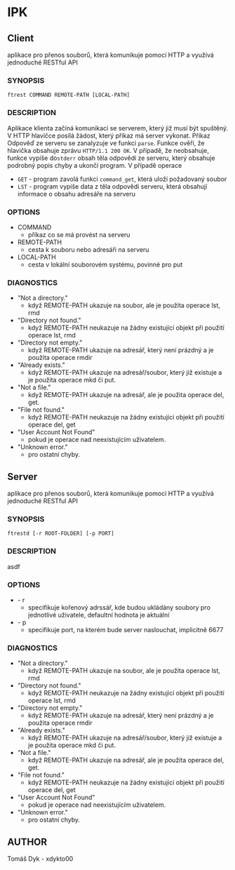 # IPK
## Client
 aplikace pro přenos souborů, která komunikuje pomocí HTTP a využívá jednoduché RESTful API

### SYNOPSIS
`ftrest COMMAND REMOTE-PATH [LOCAL-PATH]`

### DESCRIPTION
Aplikace klienta začíná komunikaci se serverem, který již musí být spuštěný. V HTTP hlavičce posílá žádost, který příkaz má server vykonat. Příkaz
Odpověď ze serveru se zanalyzuje ve funkci `parse`.  Funkce ověří, že hlavička obsahuje zprávu `HTTP/1.1 200 OK`. V případě, že neobsahuje, funkce vypíše do`stderr` obsah těla odpovědi ze serveru, který obsahuje podrobný popis chyby a ukončí program.
V případě operace 
- `GET` - program zavolá funkci `command_get`, která uloží požadovaný soubor
- `LST` - program vypíše data z těla odpovědi serveru, která obsahují informace o obsahu adresáře na serveru


### OPTIONS
- COMMAND 
  - příkaz co se má provést na serveru
- REMOTE-PATH
  - cesta k souboru nebo adresáři na serveru
- LOCAL-PATH
  - cesta v lokální souborovém systému, povinné pro put
  
### DIAGNOSTICS 
- "Not a directory." 
	- když REMOTE-PATH ukazuje na soubor, ale je použita operace lst, rmd
- "Directory not found." 
	- když REMOTE-PATH neukazuje na žádny existující objekt při použití operace lst, rmd
- "Directory not empty." 
	- když REMOTE-PATH ukazuje na adresář, který není prázdný a je použita operace rmdir
- "Already exists." 
	- když REMOTE-PATH ukazuje na adresář/soubor, který již existuje a je použita operace mkd či put.
- "Not a file." 
	- když REMOTE-PATH ukazuje na adresář, ale je použita operace del, get.
- "File not found." 
	- když REMOTE-PATH neukazuje na žádny existující objekt při použití operace del, get
- "User Account Not Found" 
	- pokud je operace nad neexistujícím uživatelem.
- "Unknown error." 
	- pro ostatní chyby.
  
  
## Server
 aplikace pro přenos souborů, která komunikuje pomocí HTTP a využívá jednoduché RESTful API

### SYNOPSIS
`ftrestd [-r ROOT-FOLDER] [-p PORT]`

### DESCRIPTION
asdf

### OPTIONS
- \- r
  - specifikuje kořenový adrssář, kde budou ukládány soubory pro jednotlivé uživatele, defaultní hodnota je aktuální 
- \- p
  - specifikuje port, na kterém bude server naslouchat, implicitně 6677

### DIAGNOSTICS 
- "Not a directory." 
	- když REMOTE-PATH ukazuje na soubor, ale je použita operace lst, rmd
- "Directory not found." 
	- když REMOTE-PATH neukazuje na žádny existující objekt při použití operace lst, rmd
- "Directory not empty." 
	- když REMOTE-PATH ukazuje na adresář, který není prázdný a je použita operace rmdir
- "Already exists." 
	- když REMOTE-PATH ukazuje na adresář/soubor, který již existuje a je použita operace mkd či put.
- "Not a file." 
	- když REMOTE-PATH ukazuje na adresář, ale je použita operace del, get.
- "File not found." 
	- když REMOTE-PATH neukazuje na žádny existující objekt při použití operace del, get
- "User Account Not Found" 
	- pokud je operace nad neexistujícím uživatelem.
- "Unknown error." 
	- pro ostatní chyby.
  
## AUTHOR
 Tomáš Dyk - xdykto00
